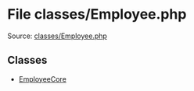 File classes/Employee.php
=========

Source: [classes/Employee.php](https://github.com/PrestaShop/PrestaShop/blob/1.6.0.9/classes/Employee.php)


Classes
-------

* [EmployeeCore](class.EmployeeCore.md)

